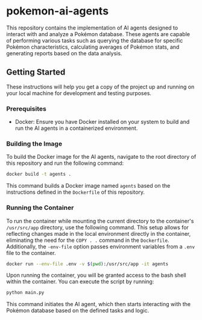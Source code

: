 # pokemon-ai-agents

This repository contains the implementation of AI agents designed to interact with and analyze a Pokémon database. These agents are capable of performing various tasks such as querying the database for specific Pokémon characteristics, calculating averages of Pokémon stats, and generating reports based on the data analysis.

## Getting Started

These instructions will help you get a copy of the project up and running on your local machine for development and testing purposes.

### Prerequisites

- Docker: Ensure you have Docker installed on your system to build and run the AI agents in a containerized environment.

### Building the Image

To build the Docker image for the AI agents, navigate to the root directory of this repository and run the following command:

```bash
docker build -t agents .
```

This command builds a Docker image named `agents` based on the instructions defined in the `Dockerfile` of this repository.

### Running the Container

To run the container while mounting the current directory to the container's `/usr/src/app` directory, use the following command. This setup allows for reflecting changes made in the local environment directly in the container, eliminating the need for the `COPY . .` command in the `Dockerfile`. Additionally, the `-env-file` option passes environment variables from a `.env` file to the container.

```bash
docker run --env-file .env -v $(pwd):/usr/src/app -it agents
```

Upon running the container, you will be granted access to the bash shell within the container. You can execute the script by running:

```bash
python main.py
```

This command initiates the AI agent, which then starts interacting with the Pokémon database based on the defined tasks and logic.
